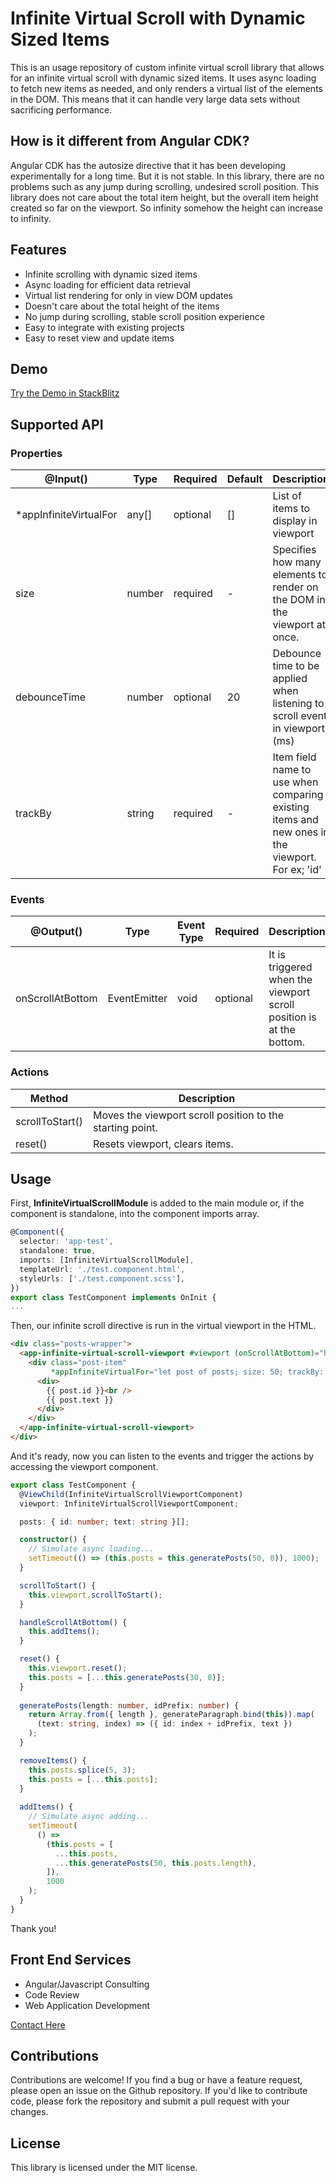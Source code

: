 
# Infinite Virtual Scroll with Dynamic Sized Items

This is an usage repository of custom infinite virtual scroll library that allows for an infinite virtual scroll with dynamic sized items. It uses async loading to fetch new items as needed, and only renders a virtual list of the elements in the DOM. This means that it can handle very large data sets without sacrificing performance.

## How is it different from Angular CDK?

Angular CDK has the autosize directive that it has been developing experimentally for a long time. But it is not stable. In this library, there are no problems such as any jump during scrolling, undesired scroll position. This library does not care about the total item height, but the overall item height created so far on the viewport. So infinity somehow the height can increase to infinity.

## Features

- Infinite scrolling with dynamic sized items
- Async loading for efficient data retrieval
- Virtual list rendering for only in view DOM updates
- Doesn't care about the total height of the items
- No jump during scrolling, stable scroll position experience
- Easy to integrate with existing projects
- Easy to reset view and update items

## Demo
[Try the Demo in StackBlitz](https://stackblitz.com/edit/uc-ngx-infinite-virtual-scroll)

## Supported API
### Properties

| @Input() | Type | Required | Default | Description
|--|--|--|--|--|
| *appInfiniteVirtualFor | any[] | optional | [] | List of items to display in viewport |
| size | number | required | - | Specifies how many elements to render on the DOM in the viewport at once. |
| debounceTime | number | optional | 20 | Debounce time to be applied when listening to scroll event in viewport (ms) |
| trackBy | string | required | - | Item field name to use when comparing existing items and new ones in the viewport. For ex; 'id' |

### Events

| @Output() | Type | Event Type | Required | Description
|--|--|--|--|--|
| onScrollAtBottom | EventEmitter | void | optional | It is triggered when the viewport scroll position is at the bottom. |

### Actions

| Method | Description
|--|--|
| scrollToStart() | Moves the viewport scroll position to the starting point. |
| reset() | Resets viewport, clears items. |

## Usage

First, **InfiniteVirtualScrollModule** is added to the main module or, if the component is standalone, into the component imports array.

```ts
@Component({
  selector: 'app-test',
  standalone: true,
  imports: [InfiniteVirtualScrollModule],
  templateUrl: './test.component.html',
  styleUrls: ['./test.component.scss'],
})
export class TestComponent implements OnInit {
...
```
Then, our infinite scroll directive is run in the virtual viewport in the HTML.

```html
<div class="posts-wrapper">
  <app-infinite-virtual-scroll-viewport #viewport (onScrollAtBottom)="handleScrollAtBottom()">
    <div class="post-item"
         *appInfiniteVirtualFor="let post of posts; size: 50; trackBy: 'id'; let i = index">
      <div>
        {{ post.id }}<br />
        {{ post.text }}
      </div>
    </div>
  </app-infinite-virtual-scroll-viewport>
</div>
```
And it's ready, now you can listen to the events and trigger the actions by accessing the viewport component.

```ts
export class TestComponent {
  @ViewChild(InfiniteVirtualScrollViewportComponent)
  viewport: InfiniteVirtualScrollViewportComponent;

  posts: { id: number; text: string }[];

  constructor() {
    // Simulate async loading...
    setTimeout(() => (this.posts = this.generatePosts(50, 0)), 1000);
  }

  scrollToStart() {
    this.viewport.scrollToStart();
  }

  handleScrollAtBottom() {
    this.addItems();
  }

  reset() {
    this.viewport.reset();
    this.posts = [...this.generatePosts(30, 0)];
  }
  
  generatePosts(length: number, idPrefix: number) {
    return Array.from({ length }, generateParagraph.bind(this)).map(
      (text: string, index) => ({ id: index + idPrefix, text })
    );
  }

  removeItems() {
    this.posts.splice(5, 3);
    this.posts = [...this.posts];
  }
  
  addItems() {
    // Simulate async adding...
    setTimeout(
      () =>
        (this.posts = [
          ...this.posts,
          ...this.generatePosts(50, this.posts.length),
        ]),
        1000
    );
  }
}
```

Thank you!

## Front End Services

- Angular/Javascript Consulting
- Code Review
- Web Application Development

[Contact Here](https://www.linkedin.com/in/umuttcakir/)

## Contributions

Contributions are welcome! If you find a bug or have a feature request, please open an issue on the Github repository. If you'd like to contribute code, please fork the repository and submit a pull request with your changes.

## License

This library is licensed under the MIT license.
